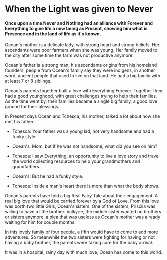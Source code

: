 # When the Light was given to Never

#### Once upon a time Never and Nothing had an alliance with Forever and Everything to give life a new being as Present, showing him what is Presence and in the land of life as it's known.

Ocean's mother is a delicate lady, with strong heart and strong beliefs.
Her ascendants were poor farmers when she was young. Her family moved to
the city after some time the farm was not productive anymore.

Ocean's father is a strong man, his ascendants origins from his homeland
founders, people from Ocean's family say they were indigens, in another
word, ancient people that used to live on that land. He had a big family
with at least 7 or 8 siblings.

Ocean's parents together built a love with Everything Forever. Together
they had a good younghood, with great challenges trying to help their
families. As the time went by, their families became a single big
family, a good love ground for their blessings.

In Present days Ocean and Tchesca, his mother, talked a lot about how
she met his father:

-   Tchesca: Your father was a young lad, not very handsome and had a
    funky style.

-   Ocean's: Mom, but if he was not handsome, what did you see on him?

-   Tchesca: I saw Everything, an opportunity to live a love story and
    travel the world collecting resources to help your grandmothers and
    grandfathers.

-   Ocean's: But he had a funky style.

-   Tchesca: Inside a man's heart there is more than what the body
    shows.

Ocean's parents have told a big Real Fairy Tale about their engagement.
A real big love that would be carried forever by a God of Love. From
this love was borth two little Girls, Ocean's sisters. One of the
sisters, Priscila was willing to have a little brother. Valkyrie, the
middle sister wanted no brothers or sisters anymore, a plea that was
useless as Ocean's mother was already waiting for him for couple months.

In this lovely family of four people, a fifth would have to come to add
more adventures. So meanwhile the two sisters were fighting for having
or not having a baby brother, the parents were taking care for the baby
arrival.

It was in a hospital, rainy day with much love, Ocean has come to this
world.
